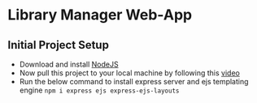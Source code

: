 # Library Manager Web-App
## Initial Project Setup
- Download and install [NodeJS](https://nodejs.org/en/)
- Now pull this project to your local machine by following this [video](https://www.youtube.com/watch?v=_ynMa2XlRgk)
- Run the below command to install express server and ejs templating engine
`npm i express ejs express-ejs-layouts`

